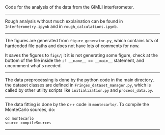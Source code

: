 Code for the analysis of the data from the GIMLI interferometer.

-----------

Rough analysis without much explaination can be found in `Interferometry.ipynb` and in `rough_calculations.ipynb`.

------------

The figures are generated from `figure_generator.py`, which
contains lots of hardcoded file paths and does not have lots of comments for now.

It saves the figures to `figs/`; it it is not generating some figure, check at
the bottom of the file inside the `if __name__ == __main__` statement, and
uncomment what's needed.

-----------

The data preprocessing is done by the python code in the main directory,
the dataset classes are defined in `Fringes_dataset_manager.py`, which is called
by other utility scripts like `initialization.py` and `process_data.py`.

-----------

The data fitting is done by the c++ code in `montecarlo/`.
To compile the MonteCarlo sources, do:

```
cd montecarlo
source compileSources
```

-----------
